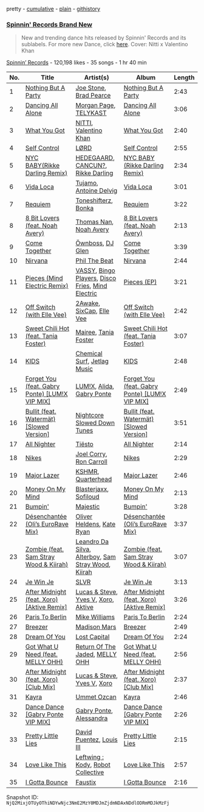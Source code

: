 pretty - [cumulative](/playlists/cumulative/4173ENNA5eMzHrz9pipvxI.md) - [plain](/playlists/plain/4173ENNA5eMzHrz9pipvxI) - [githistory](https://github.githistory.xyz/mackorone/spotify-playlist-archive/blob/main/playlists/plain/4173ENNA5eMzHrz9pipvxI)

### [Spinnin' Records Brand New](https://open.spotify.com/playlist/4173ENNA5eMzHrz9pipvxI)

> New and trending dance hits released by Spinnin' Records and its sublabels\. For more new Dance, click <a href="https://open.spotify.com/playlist/7FspvXYqFgcUdxn479q2pr?si=b45626bb4f804244">here</a>\. Cover:  Nitti x Valentino Khan

[Spinnin’ Records](https://open.spotify.com/user/spinninrecordsofficial) - 120,198 likes - 35 songs - 1 hr 40 min

| No. | Title | Artist(s) | Album | Length |
|---|---|---|---|---|
| 1 | [Nothing But A Party](https://open.spotify.com/track/5655BZySGWYh7OkxqecOse) | [Joe Stone](https://open.spotify.com/artist/4kwEd1P9j15ZqUVP5zK7Pv), [Brad Pearce](https://open.spotify.com/artist/0oU5QHDNNfNucziBwyFtH2) | [Nothing But A Party](https://open.spotify.com/album/63vklUitUz8LhUBManriQM) | 2:43 |
| 2 | [Dancing All Alone](https://open.spotify.com/track/6ggwvlAw6i9FSD4b7CumON) | [Morgan Page](https://open.spotify.com/artist/1N9n8MSxrr4Emhb566493b), [TELYKAST](https://open.spotify.com/artist/7vWC03wqXwUqjPON8hc1tz) | [Dancing All Alone](https://open.spotify.com/album/0pxNMYEz2FyiyQNjNLotIF) | 3:06 |
| 3 | [What You Got](https://open.spotify.com/track/1IrTzpX4khWqGPdAyFBOqv) | [NITTI](https://open.spotify.com/artist/21AUdblPrTRzkvJn8FGrlk), [Valentino Khan](https://open.spotify.com/artist/0deIjoDjl9g9Zpw0sCIOHh) | [What You Got](https://open.spotify.com/album/7cSGgAYjT88n0xDh9n4Jsh) | 2:40 |
| 4 | [Self Control](https://open.spotify.com/track/5w8AkLXAPgl0OXnes9wRfi) | [LØRD](https://open.spotify.com/artist/65cmRE79meWnhTsLcmwHXL) | [Self Control](https://open.spotify.com/album/0N2Ufgc64L7KR4YIPj12Vl) | 2:55 |
| 5 | [NYC BABY\(Rikke Darling Remix\)](https://open.spotify.com/track/1atH0LilNhh6totTMK4Tz4) | [HEDEGAARD](https://open.spotify.com/artist/2ZuweXv0TkfsidZOLZZoM2), [CANCUN?](https://open.spotify.com/artist/5Yw8a4EYuA31E9paXwA50w), [Rikke Darling](https://open.spotify.com/artist/3eHCkAyD6HfMa8mxDKuTjc) | [NYC BABY \(Rikke Darling Remix\)](https://open.spotify.com/album/4Gs6b8cN0H9E6ZULPuSBG0) | 2:34 |
| 6 | [Vida Loca](https://open.spotify.com/track/35Zn6zw3BEWaY2ZhryUkyI) | [Tujamo](https://open.spotify.com/artist/2vVNxGBvKRQMWwI5c8KmYh), [Antoine Delvig](https://open.spotify.com/artist/5akjwT4cQGhi5DLknDb0Wl) | [Vida Loca](https://open.spotify.com/album/3RB5L7zcBU9MCnspMwTmg1) | 3:01 |
| 7 | [Requiem](https://open.spotify.com/track/3Vjj1wlRePg7RTXegdtmP4) | [Toneshifterz](https://open.spotify.com/artist/4LBa6kTLaQHiONCfTfTaXV), [Bonka](https://open.spotify.com/artist/3HIgSx8t7957kFVbwGrSRF) | [Requiem](https://open.spotify.com/album/61vC5e6A8QeCllYMjkMoNE) | 3:22 |
| 8 | [8 Bit Lovers \(feat\. Noah Avery\)](https://open.spotify.com/track/3XseUSFG5hK3x70ZxQsKGZ) | [Thomas Nan](https://open.spotify.com/artist/0hxxNMb3Egp5oWzR0vcX8v), [Noah Avery](https://open.spotify.com/artist/6yOuSQzdiWHJQg64xtW28j) | [8 Bit Lovers \(feat\. Noah Avery\)](https://open.spotify.com/album/47X7fWHrgRGOPKSrLudCR4) | 2:13 |
| 9 | [Come Together](https://open.spotify.com/track/33FAo8SU8bu8o5o2RMvQuZ) | [Öwnboss](https://open.spotify.com/artist/37czgDRfGMvgRiUKHvnnhj), [DJ Glen](https://open.spotify.com/artist/7FhUEuhPe1odyNav1iHfvd) | [Come Together](https://open.spotify.com/album/0Z4NciZWgkICzAsdchEWep) | 3:39 |
| 10 | [Nirvana](https://open.spotify.com/track/18MCxsPkUPmVczH6MwcmMt) | [Phil The Beat](https://open.spotify.com/artist/35pKZ36ma78w8aE467fRO9) | [Nirvana](https://open.spotify.com/album/4NYL4SD5w2GP3f5Q8EoYZp) | 2:44 |
| 11 | [Pieces \(Mind Electric Remix\)](https://open.spotify.com/track/1xNk84L6jyZ1SvQu4Mi4WG) | [VASSY](https://open.spotify.com/artist/7HqEmV7FeCi16bQyHMpIrF), [Bingo Players](https://open.spotify.com/artist/1pbHrVayIcVpHI9z97u4bK), [Disco Fries](https://open.spotify.com/artist/7G7KvDCLdVG0Ok511Iqc9U), [Mind Electric](https://open.spotify.com/artist/69980mQFGok7v7sniw1zgL) | [Pieces \(EP\)](https://open.spotify.com/album/25r4xCO22Xg4WmRmqJX98c) | 3:21 |
| 12 | [Off Switch \(with Elle Vee\)](https://open.spotify.com/track/3bB7B7mvhRjmREvfO3MokW) | [2Awake](https://open.spotify.com/artist/0eUzuZ1U6Ofl82Gwotjka3), [SixCap](https://open.spotify.com/artist/1Q4td6MS7PJuJeNyjzmh8s), [Elle Vee](https://open.spotify.com/artist/7b1FMiWXZwOBsxi0uWw6wH) | [Off Switch \(with Elle Vee\)](https://open.spotify.com/album/5tRVC4QA55ITMtBtD8bP0f) | 2:42 |
| 13 | [Sweet Chili Hot \(feat\. Tania Foster\)](https://open.spotify.com/track/6K90MKpkKkdihnzCsybotA) | [Mairee](https://open.spotify.com/artist/0e3qT2AqBNTqmo0d5OMzd6), [Tania Foster](https://open.spotify.com/artist/4Edy0AEO2mh3eZSNggPM7Y) | [Sweet Chili Hot \(feat\. Tania Foster\)](https://open.spotify.com/album/1400giqo5YcZuBHSaTzU9u) | 3:07 |
| 14 | [KIDS](https://open.spotify.com/track/4Io7cOXbdkbFBXlPD79IjX) | [Chemical Surf](https://open.spotify.com/artist/7LgAW1ZiEd8f3HtCMGFaGx), [Jetlag Music](https://open.spotify.com/artist/29bg2tYJCCyiuZdbsc9mFh) | [KIDS](https://open.spotify.com/album/7D98JwctKq2YRCuYXyEjql) | 2:48 |
| 15 | [Forget You \(feat\. Gabry Ponte\) \[LUM!X VIP MIX\]](https://open.spotify.com/track/0HTTYoAKHZOOybFJH24lbv) | [LUM!X](https://open.spotify.com/artist/0TKFPt9w0AAEnhB9bd0pLy), [Alida](https://open.spotify.com/artist/1kiq2kUV0cbLUhJsr7cpW0), [Gabry Ponte](https://open.spotify.com/artist/5ENS85nZShljwNgg4wFD7D) | [Forget You \(feat\. Gabry Ponte\) \[LUM!X VIP MIX\]](https://open.spotify.com/album/6TPq02HEuoWtmchqv4Ox77) | 2:49 |
| 16 | [Bullit \(feat\. Watermät\) \[Slowed Version\]](https://open.spotify.com/track/4etsyg604wwWjuG3CiPnZy) | [Nightcore Slowed Down Tunes](https://open.spotify.com/artist/6I9v0QaDWnhDW8TYjus5zs) | [Bullit \(feat\. Watermät\) \[Slowed Version\]](https://open.spotify.com/album/3nmZpHiVHqd4wFPc1Sft3Q) | 3:51 |
| 17 | [All Nighter](https://open.spotify.com/track/7bqg7RANz4RaboN0Ga1Miq) | [Tiësto](https://open.spotify.com/artist/2o5jDhtHVPhrJdv3cEQ99Z) | [All Nighter](https://open.spotify.com/album/1cQUgdn5goiU3fbKc3aykV) | 2:14 |
| 18 | [Nikes](https://open.spotify.com/track/6Al4eNOERy6uxX8yieyPnl) | [Joel Corry](https://open.spotify.com/artist/6DgP9otnZw5z6daOntINxp), [Ron Carroll](https://open.spotify.com/artist/4GcXer1D6UzmWfW1wTqS9r) | [Nikes](https://open.spotify.com/album/5UHMgAgtfB9zgRdkOgq4MK) | 2:29 |
| 19 | [Major Lazer](https://open.spotify.com/track/7omRjfVEwx72dRDNWdFs43) | [KSHMR](https://open.spotify.com/artist/2wX6xSig4Rig5kZU6ePlWe), [Quarterhead](https://open.spotify.com/artist/2h6hAChW74hB9HvrNoK1RY) | [Major Lazer](https://open.spotify.com/album/0lvEoELFjNxivRwSoSBLb3) | 2:46 |
| 20 | [Money On My Mind](https://open.spotify.com/track/7C7XVzOXWx0vdOlS7D2ieH) | [Blasterjaxx](https://open.spotify.com/artist/37awA8DFCAnCCL7aqYbDnD), [Sofiloud](https://open.spotify.com/artist/6pGgP4CDlYMumihpD3CAwm) | [Money On My Mind](https://open.spotify.com/album/34NJpodehWmHpl3bLdhpP6) | 2:13 |
| 21 | [Bumpin'](https://open.spotify.com/track/3mNNfmxCOsLHv74CoIzMDl) | [Majestic](https://open.spotify.com/artist/6QMABvTzixnxzsLYyhqRxI) | [Bumpin'](https://open.spotify.com/album/4sESCe1Q8O2NxP9S2TnGEv) | 3:28 |
| 22 | [Désenchantée \(Oli’s EuroRave Mix\)](https://open.spotify.com/track/0QpAKilUehAlHpHzE9bWms) | [Oliver Heldens](https://open.spotify.com/artist/5nki7yRhxgM509M5ADlN1p), [Kate Ryan](https://open.spotify.com/artist/47BNWfpngeFHYvBlPPyraM) | [Désenchantée \(Oli’s EuroRave Mix\)](https://open.spotify.com/album/3EG2GluQhbHDQ3lZl30r2o) | 3:37 |
| 23 | [Zombie \(feat\. Sam Stray Wood & Kiirah\)](https://open.spotify.com/track/1DzhpS9SP57PHHVO5HEewk) | [Leandro Da Silva](https://open.spotify.com/artist/5hCv8oMMxHb3FoHMGLN8Vx), [Alterboy](https://open.spotify.com/artist/4yR4Yc8RhsKBEwJ3JQQcY3), [Sam Stray Wood](https://open.spotify.com/artist/4X1oGt6g3c7h9UFTmwYDhF), [Kiirah](https://open.spotify.com/artist/5dOP9Sfrydo6TqNsX7oPhv) | [Zombie \(feat\. Sam Stray Wood & Kiirah\)](https://open.spotify.com/album/0D2UuEfuO21LT5al7X1Ygv) | 3:07 |
| 24 | [Je Win Je](https://open.spotify.com/track/5XqX6XXhQz9f6HE6v6BwWk) | [SLVR](https://open.spotify.com/artist/4nKvbonPefiFmshjpHENVU) | [Je Win Je](https://open.spotify.com/album/3tzfR548g28GTHqVE2plsL) | 3:13 |
| 25 | [After Midnight \(feat\. Xoro\) \[Aktive Remix\]](https://open.spotify.com/track/4n8BWstzoAPixTQX5Vzeli) | [Lucas & Steve](https://open.spotify.com/artist/5wwneIFdawNgQ7GvKK29Z3), [Yves V](https://open.spotify.com/artist/47BEc2RoW53owMyxacXWdV), [Xoro](https://open.spotify.com/artist/6FzKLPWkSD5Ivq2mU98uqf), [Aktive](https://open.spotify.com/artist/7gWmjYSqrYyY3h2ATvP87g) | [After Midnight \(feat\. Xoro\) \[Aktive Remix\]](https://open.spotify.com/album/0GxvhPzGkSKLDKdtqJz8SS) | 3:26 |
| 26 | [Paris To Berlin](https://open.spotify.com/track/2Ks189PRfXXnNH3FAT0Jnc) | [Mike Williams](https://open.spotify.com/artist/3IpvVrP3VLhruTmnququq7) | [Paris To Berlin](https://open.spotify.com/album/67wCOcMvPGm0GahQ8EIq8q) | 2:24 |
| 27 | [Breezer](https://open.spotify.com/track/6RAUnMjeXUG6BnHz7EaQNh) | [Madison Mars](https://open.spotify.com/artist/4gJCFxvqKc43Ifk0UIBB42) | [Breezer](https://open.spotify.com/album/28XobgtVsOWzrn0KKCur28) | 2:49 |
| 28 | [Dream Of You](https://open.spotify.com/track/3lm2HKqkzRm6M6WxOZxJr1) | [Lost Capital](https://open.spotify.com/artist/0ig9HLfNn48EddTcRy2x0t) | [Dream Of You](https://open.spotify.com/album/3SrSVPe74Yc7Mq8NFrwzVx) | 2:24 |
| 29 | [Got What U Need \(feat\. MELLY OHH\)](https://open.spotify.com/track/5udjRtxA0Ivt0wt8Kz5lSG) | [Return Of The Jaded](https://open.spotify.com/artist/0eWRTAqa2LtWcunkLFL4sS), [MELLY OHH](https://open.spotify.com/artist/1CQHY4R9T7Fr7qwydWLVUa) | [Got What U Need \(feat\. MELLY OHH\)](https://open.spotify.com/album/4IhXKu4TOSmYb9xA986wad) | 2:56 |
| 30 | [After Midnight \(feat\. Xoro\) \[Club Mix\]](https://open.spotify.com/track/2P9wWPx0W7R0w9doOTYoP8) | [Lucas & Steve](https://open.spotify.com/artist/5wwneIFdawNgQ7GvKK29Z3), [Yves V](https://open.spotify.com/artist/47BEc2RoW53owMyxacXWdV), [Xoro](https://open.spotify.com/artist/6FzKLPWkSD5Ivq2mU98uqf) | [After Midnight \(feat\. Xoro\) \[Club Mix\]](https://open.spotify.com/album/1nPbmjCTNaYYxe2MXHj3Yz) | 2:37 |
| 31 | [Kayra](https://open.spotify.com/track/5Rob2FY3ndcG9F2GpK8ZaQ) | [Ummet Ozcan](https://open.spotify.com/artist/7e1BNCygl2Gf7CX8LrByPv) | [Kayra](https://open.spotify.com/album/388sI7up9HOA4bCMkzj4Sk) | 2:46 |
| 32 | [Dance Dance \[Gabry Ponte VIP MIX\]](https://open.spotify.com/track/1UMWdBvnHybdNir8fAyKyc) | [Gabry Ponte](https://open.spotify.com/artist/5ENS85nZShljwNgg4wFD7D), [Alessandra](https://open.spotify.com/artist/5g1AQDQ0LUBpgZBmmuH88c) | [Dance Dance \[Gabry Ponte VIP MIX\]](https://open.spotify.com/album/4FoRO97f2jkAYP0Dn6FSmE) | 2:26 |
| 33 | [Pretty Little Lies](https://open.spotify.com/track/2gg28k4Djlpg0a7SGsB8Zc) | [David Puentez](https://open.spotify.com/artist/4gSsv9FQDyXx0GUkZYha7v), [Louis III](https://open.spotify.com/artist/4XY7BEqVPyIqRve1CWHTqr) | [Pretty Little Lies](https://open.spotify.com/album/3FoBg7SY8EkQ69NkSx3eAL) | 2:15 |
| 34 | [Love Like This](https://open.spotify.com/track/4XeCHTFZsnBkWalJNSqIDs) | [Leftwing : Kody](https://open.spotify.com/artist/7eYXtOjJGhrM16cK2hRmnR), [Robot Collective](https://open.spotify.com/artist/4t9Q7485yjN60bdXa0dBEp) | [Love Like This](https://open.spotify.com/album/6W5AE2AwsYRz9yaerVhHYT) | 2:57 |
| 35 | [I Gotta Bounce](https://open.spotify.com/track/58oVRFZOGODLqideI0G5DF) | [Faustix](https://open.spotify.com/artist/6jPriOYMyUL9kNonBI1CNd) | [I Gotta Bounce](https://open.spotify.com/album/26ZjsFxV1YTIHduvSbsMfn) | 2:16 |

Snapshot ID: `NjQ2MixjOTUyOThiNDYwNjc3NmE2MzY0MDJmZjdmNDAxNDdlODRmMDJkMzFj`
